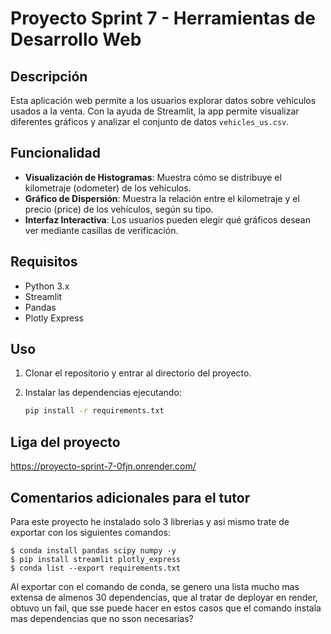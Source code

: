 # Proyecto Sprint 7 - Herramientas de Desarrollo Web

## Descripción

Esta aplicación web permite a los usuarios explorar datos sobre vehículos usados a la venta. Con la
ayuda de Streamlit, la app permite visualizar diferentes gráficos y analizar el conjunto de datos
`vehicles_us.csv`.

## Funcionalidad

- **Visualización de Histogramas**: Muestra cómo se distribuye el kilometraje (odometer) de los
  vehículos.
- **Gráfico de Dispersión**: Muestra la relación entre el kilometraje y el precio (price) de los
  vehículos, según su tipo.
- **Interfaz Interactiva**: Los usuarios pueden elegir qué gráficos desean ver mediante casillas de
  verificación.

## Requisitos

- Python 3.x
- Streamlit
- Pandas
- Plotly Express

## Uso

1. Clonar el repositorio y entrar al directorio del proyecto.
2. Instalar las dependencias ejecutando:

   ```bash
   pip install -r requirements.txt
   ```

## Liga del proyecto

https://proyecto-sprint-7-0fjn.onrender.com/

## Comentarios adicionales para el tutor

Para este proyecto he instalado solo 3 librerias y asi mismo trate de exportar con los siguientes
comandos:

```
$ conda install pandas scipy numpy -y
$ pip install streamlit plotly_express
$ conda list --export requirements.txt
```

Al exportar con el comando de conda, se genero una lista mucho mas extensa de almenos 30
dependencias, que al tratar de deployar en render, obtuvo un fail, que sse puede hacer en estos
casos que el comando instala mas dependencias que no sson necesarias?
